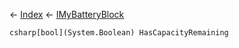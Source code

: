 ← [Index](Api-Index) ← [IMyBatteryBlock](Sandbox.ModAPI.Ingame.IMyBatteryBlock)

```csharp[bool](System.Boolean) HasCapacityRemaining```